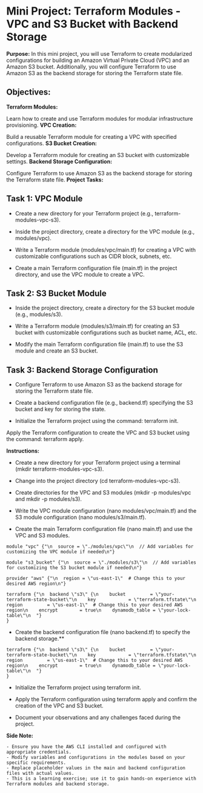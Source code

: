 # Mini Project: Terraform Modules - VPC and S3 Bucket with Backend Storage
**Purpose:**
In this mini project, you will use Terraform to create modularized configurations for building an Amazon Virtual Private Cloud (VPC) and an Amazon S3 bucket. Additionally, you will configure Terraform to use Amazon S3 as the backend storage for storing the Terraform state file.

## Objectives:
**Terraform Modules:**

Learn how to create and use Terraform modules for modular infrastructure provisioning.
**VPC Creation:**

Build a reusable Terraform module for creating a VPC with specified configurations.
**S3 Bucket Creation:**

Develop a Terraform module for creating an S3 bucket with customizable settings.
**Backend Storage Configuration:**

Configure Terraform to use Amazon S3 as the backend storage for storing the Terraform state file.
**Project Tasks:**
## Task 1: VPC Module
* Create a new directory for your Terraform project (e.g., terraform-modules-vpc-s3).

* Inside the project directory, create a directory for the VPC module (e.g., modules/vpc).

* Write a Terraform module (modules/vpc/main.tf) for creating a VPC with customizable configurations such as CIDR block, subnets, etc.

* Create a main Terraform configuration file (main.tf) in the project directory, and use the VPC module to create a VPC.

## Task 2: S3 Bucket Module
* Inside the project directory, create a directory for the S3 bucket module (e.g., modules/s3).

* Write a Terraform module (modules/s3/main.tf) for creating an S3 bucket with customizable configurations such as bucket name, ACL, etc.

* Modify the main Terraform configuration file (main.tf) to use the S3 module and create an S3 bucket.

## Task 3: Backend Storage Configuration
* Configure Terraform to use Amazon S3 as the backend storage for storing the Terraform state file.

* Create a backend configuration file (e.g., backend.tf) specifying the S3 bucket and key for storing the state.

* Initialize the Terraform project using the command: terraform init.

Apply the Terraform configuration to create the VPC and S3 bucket using the command: terraform apply.

**Instructions:**
* Create a new directory for your Terraform project using a terminal (mkdir terraform-modules-vpc-s3).

* Change into the project directory (cd terraform-modules-vpc-s3).

* Create directories for the VPC and S3 modules (mkdir -p modules/vpc and mkdir -p modules/s3).

* Write the VPC module configuration (nano modules/vpc/main.tf) and the S3 module configuration (nano modules/s3/main.tf).

* Create the main Terraform configuration file (nano main.tf) and use the VPC and S3 modules.


```
module "vpc" {"\n  source = \"./modules/vpc\"\n  // Add variables for customizing the VPC module if needed\n"}

module "s3_bucket" {"\n  source = \"./modules/s3\"\n  // Add variables for customizing the S3 bucket module if needed\n"}

provider "aws" {"\n  region = \"us-east-1\"  # Change this to your desired AWS region\n"}

terraform {"\n  backend \"s3\" {\n    bucket         = \"your-terraform-state-bucket\"\n    key            = \"terraform.tfstate\"\n    region         = \"us-east-1\"  # Change this to your desired AWS region\n    encrypt        = true\n    dynamodb_table = \"your-lock-table\"\n  "}
}
```
* Create the backend configuration file (nano backend.tf) to specify the backend storage.**

```
terraform {"\n  backend \"s3\" {\n    bucket         = \"your-terraform-state-bucket\"\n    key            = \"terraform.tfstate\"\n    region         = \"us-east-1\"  # Change this to your desired AWS region\n    encrypt        = true\n    dynamodb_table = \"your-lock-table\"\n  "}
}
```
* Initialize the Terraform project using terraform init.

* Apply the Terraform configuration using terraform apply and confirm the creation of the VPC and S3 bucket.

* Document your observations and any challenges faced during the project.

**Side Note:**

```
- Ensure you have the AWS CLI installed and configured with appropriate credentials.
- Modify variables and configurations in the modules based on your specific requirements.
- Replace placeholder values in the main and backend configuration files with actual values.
- This is a learning exercise; use it to gain hands-on experience with Terraform modules and backend storage.
```
